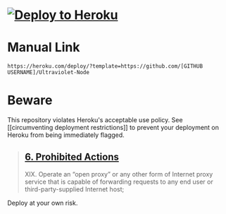 # [![Deploy to Heroku](https://binbashbanana.github.io/deploy-buttons/buttons/remade/heroku.svg)](https://heroku.com/deploy/?template=https://github.com/titaniumnetwork-dev/Ultraviolet-Node)

# Manual Link

`https://heroku.com/deploy/?template=https://github.com/[GITHUB USERNAME]/Ultraviolet-Node`

# Beware

This repository violates Heroku's acceptable use policy. See [[circumventing deployment restrictions]] to prevent your deployment on Heroku from being immediately flagged.

> ## [6. Prohibited Actions](https://www.heroku.com/policy/aup#6-prohibited-actions)
>
> XIX. Operate an “open proxy” or any other form of Internet proxy service that is capable of forwarding requests to any end user or third-party-supplied Internet host;

Deploy at your own risk.
